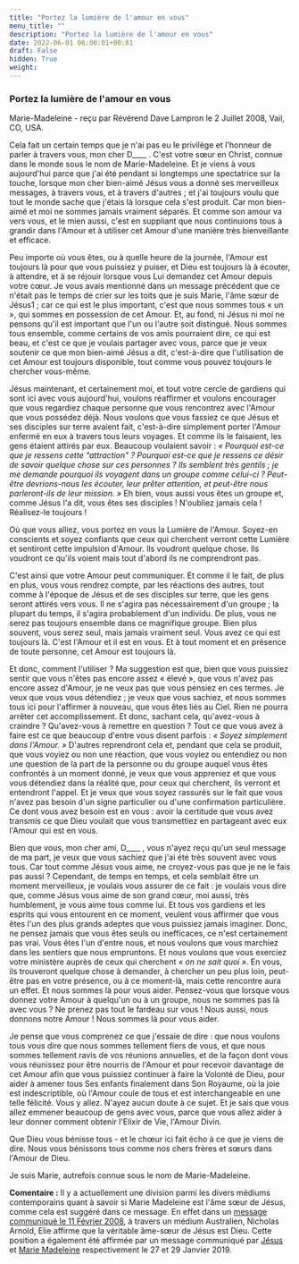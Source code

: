 ```yaml
---
title: "Portez la lumière de l'amour en vous"
menu_title: ""
description: "Portez la lumière de l'amour en vous"
date: 2022-06-01 06:00:01+00:81
draft: False
hidden: True
weight:
---
```

### Portez la lumière de l'amour en vous

Marie-Madeleine - reçu par Révérend Dave Lampron le 2 Juillet 2008, Vail, CO, USA.

Cela fait un certain temps que je n'ai pas eu le privilège et l'honneur de parler à travers vous, mon cher D____ . C'est votre sœur en Christ, connue dans le monde sous le nom de Marie-Madeleine. Et je viens à vous aujourd'hui parce que j'ai été pendant si longtemps une spectatrice sur la touche, lorsque mon cher bien-aimé Jésus vous a donné ses merveilleux messages, à travers vous, et à travers d'autres ; et j'ai toujours voulu que tout le monde sache que j'étais là lorsque cela s'est produit. Car mon bien-aimé et moi ne sommes jamais vraiment séparés. Et comme son amour va vers vous, et le mien aussi, c'est en suppliant que nous continuions tous à grandir dans l'Amour et à utiliser cet Amour d'une manière très bienveillante et efficace.

Peu importe où vous êtes, ou à quelle heure de la journée, l'Amour est toujours là pour que vous puissiez y puiser, et Dieu est toujours là à écouter, à attendre, et à se réjouir lorsque vous Lui demandez cet Amour depuis votre cœur. Je vous avais mentionné dans un message précédent que ce n'était pas le temps de crier sur les toits que je suis Marie, l'âme sœur de Jésus1 ; car ce qui est le plus important, c'est que nous sommes tous « un », qui sommes en possession de cet Amour. Et, au fond, ni Jésus ni moi ne pensons qu'il est important que l'un ou l'autre soit distingué. Nous sommes tous ensemble, comme certains de vos amis pourraient dire, ce qui est beau, et c'est ce que je voulais partager avec vous, parce que je veux soutenir ce que mon bien-aimé Jésus a dit, c'est-à-dire que l'utilisation de cet Amour est toujours disponible, tout comme vous pouvez toujours le chercher vous-même.

Jésus maintenant, et certainement moi, et tout votre cercle de gardiens qui sont ici avec vous aujourd'hui, voulons réaffirmer et voulons encourager que vous regardiez chaque personne que vous rencontrez avec l'Amour que vous possédez déjà. Nous voulons que vous fassiez ce que Jésus et ses disciples sur terre avaient fait, c'est-à-dire simplement porter l'Amour enfermé en eux à travers tous leurs voyages. Et comme ils le faisaient, les gens étaient attirés par eux. Beaucoup voulaient savoir : *« Pourquoi est-ce que je ressens cette "attraction" ? Pourquoi est-ce que je ressens ce désir de savoir quelque chose sur ces personnes ? Ils semblent très gentils ; je me demande pourquoi ils voyagent dans un groupe comme celui-ci ? Peut-être devrions-nous les écouter, leur prêter attention, et peut-être nous parleront-ils de leur mission. »* Eh bien, vous aussi vous êtes un groupe et, comme Jésus l'a dit, vous êtes ses disciples ! N'oubliez jamais cela ! Réalisez-le toujours !

Où que vous alliez, vous portez en vous la Lumière de l'Amour. Soyez-en conscients et soyez confiants que ceux qui cherchent verront cette Lumière et sentiront cette impulsion d'Amour. Ils voudront quelque chose. Ils voudront ce qu'ils voient mais tout d'abord ils ne comprendront pas.

C'est ainsi que votre Amour peut communiquer. Et comme il le fait, de plus en plus, vous vous rendrez compte, par les réactions des autres, tout comme à l'époque de Jésus et de ses disciples sur terre, que les gens seront attirés vers vous. Il ne s'agira pas nécessairement d'un groupe ; la plupart du temps, il s'agira probablement d'un individu. De plus, vous ne serez pas toujours ensemble dans ce magnifique groupe. Bien plus souvent, vous serez seul, mais jamais vraiment seul. Vous avez ce qui est toujours là. C'est l'Amour et il est en vous. Et à tout moment et en présence de toute personne, cet Amour est toujours là.

Et donc, comment l'utiliser ? Ma suggestion est que, bien que vous puissiez sentir que vous n'êtes pas encore assez « élevé », que vous n'avez pas encore assez d'Amour, je ne veux pas que vous pensiez en ces termes. Je veux que vous vous détendiez ; je veux que vous sachiez, et nous sommes tous ici pour l'affirmer à nouveau, que vous êtes liés au Ciel. Rien ne pourra arrêter cet accomplissement. Et donc, sachant cela, qu'avez-vous à craindre ? Qu'avez-vous à remettre en question ? Tout ce que vous avez à faire est ce que beaucoup d'entre vous disent parfois : *« Soyez simplement dans l'Amour. »* D'autres reprendront cela et, pendant que cela se produit, que vous voyiez ou non une réaction, que vous voyiez ou entendiez ou non une question de la part de la personne ou du groupe auquel vous êtes confrontés à un moment donné, je veux que vous appreniez et que vous vous détendiez dans la réalité que, pour ceux qui cherchent, ils verront et entendront l'appel. Et je veux que vous soyez rassurés sur le fait que vous n'avez pas besoin d'un signe particulier ou d'une confirmation particulière. Ce dont vous avez besoin est en vous : avoir la certitude que vous avez transmis ce que Dieu voulait que vous transmettiez en partageant avec eux l'Amour qui est en vous.

Bien que vous, mon cher ami, D____ , vous n'ayez reçu qu'un seul message de ma part, je veux que vous sachiez que j'ai été très souvent avec vous tous. Car tout comme Jésus vous aime, ne croyez-vous pas que je ne le fais pas aussi ? Cependant, de temps en temps, et cela semblait être un moment merveilleux, je voulais vous assurer de ce fait : je voulais vous dire que, comme Jésus vous aime de son grand cœur, moi aussi, très humblement, je vous aime tous comme lui. Et tous vos gardiens et les esprits qui vous entourent en ce moment, veulent vous affirmer que vous êtes l'un des plus grands adeptes que vous puissiez jamais imaginer. Donc, ne pensez jamais que vous êtes seuls ou inefficaces, ce n'est certainement pas vrai. Vous êtes l'un d'entre nous, et nous voulons que vous marchiez dans les sentiers que nous empruntons. Et nous voulons que vous exerciez votre ministère auprès de ceux qui cherchent *« on ne sait quoi »*. En vous, ils trouveront quelque chose à demander, à chercher un peu plus loin, peut-être pas en votre présence, ou à ce moment-là, mais cette rencontre aura un effet. Et nous sommes là pour vous aider. Pensez-vous que lorsque vous donnez votre Amour à quelqu'un ou à un groupe, nous ne sommes pas là avec vous ? Ne prenez pas tout le fardeau sur vous ! Nous aussi, nous donnons notre Amour ! Nous sommes là pour vous aider.

Je pense que vous comprenez ce que j'essaie de dire : que nous voulons tous vous dire que nous sommes tellement fiers de vous, et que nous sommes tellement ravis de vos réunions annuelles, et de la façon dont vous vous réunissez pour être nourris de l'Amour et pour recevoir davantage de cet Amour afin que vous puissiez continuer à faire la Volonté de Dieu, pour aider à amener tous Ses enfants finalement dans Son Royaume, où la joie est indescriptible, où l'Amour coule de tous et est interchangeable en une telle félicité. Vous y allez. N'ayez aucun doute à ce sujet. Et je sais que vous allez emmener beaucoup de gens avec vous, parce que vous allez aider à leur donner comment obtenir l'Elixir de Vie, l'Amour Divin.

Que Dieu vous bénisse tous - et le chœur ici fait écho à ce que je viens de dire. Nous vous bénissons tous comme nos chers frères et sœurs dans l'Amour de Dieu.

Je suis Marie, autrefois connue sous le nom de Marie-Madeleine.

**Comentaire :** Il y a actuellement une division parmi les divers médiums contemporains quant à savoir si Marie Madeleine est l'âme sœur de Jésus, comme cela est suggéré dans ce message. En effet dans un [message communiqué le 11 Février 2008](/fr-contemporary-messages/fr-contemporary-messages-by-date-order/fr-contemporary-messages-2008/fr-2008-2-11-1-na-elijah/), à travers un médium Australien, Nicholas Arnold, Elie affirme que la véritable âme-sœur de Jésus est Dieu. Cette position a également été affirmée par un message communiqué par [Jésus](/fr-contemporary-messages/fr-contemporary-messages-by-date-order/fr-contemporary-messages-2019/fr-2019-1-27-2-af-jesus/) et [Marie Madeleine](/fr-contemporary-messages/fr-contemporary-messages-by-date-order/fr-contemporary-messages-2019/fr-2019-1-29-2-af-mary-magdalene/) respectivement le 27 et 29 Janvier 2019.
